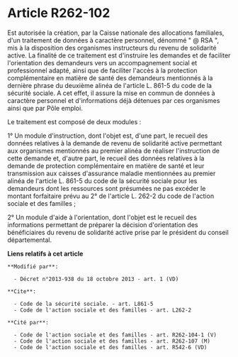 # Article R262-102

Est autorisée la création, par la Caisse nationale des allocations familiales, d'un traitement de données à caractère
personnel, dénommé " @ RSA ", mis à la disposition des organismes instructeurs du revenu de solidarité active. La finalité de
ce traitement est d'instruire les demandes et de faciliter l'orientation des demandeurs vers un accompagnement social et
professionnel adapté, ainsi que de faciliter l'accès à la protection complémentaire en matière de santé des demandeurs
mentionnés à la dernière phrase du deuxième alinéa de l'article L. 861-5 du code de la sécurité sociale. A cet effet, il
assure la mise en commun de données à caractère personnel et d'informations déjà détenues par ces organismes ainsi que par
Pôle emploi. 

Le traitement est composé de deux modules : 

1° Un module d'instruction, dont l'objet est, d'une part, le recueil des données relatives à la demande de revenu de
solidarité active permettant aux organismes mentionnés au premier alinéa de réaliser l'instruction de cette demande et,
d'autre part, le recueil des données relatives à la demande de protection complémentaire en matière de santé et leur
transmission aux caisses d'assurance maladie mentionnées au premier alinéa de l'article L. 861-5 du code de la sécurité
sociale pour les demandeurs dont les ressources sont présumées ne pas excéder le montant forfaitaire prévu au 2° de l'article
L. 262-2 du code de l'action sociale et des familles ; 

2° Un module d'aide à l'orientation, dont l'objet est le recueil des informations permettant de préparer la décision
d'orientation des bénéficiaires du revenu de solidarité active prise par le président du conseil départemental.

**Liens relatifs à cet article**

	**Modifié par**:

	  - Décret n°2013-938 du 18 octobre 2013 - art. 1 (VD)

	**Cite**:

	  - Code de la sécurité sociale. - art. L861-5
	  - Code de l'action sociale et des familles - art. L262-2

	**Cité par**:

	  - Code de l'action sociale et des familles - art. R262-104-1 (V)
	  - Code de l'action sociale et des familles - art. R262-107 (M)
	  - Code de l'action sociale et des familles - art. R542-6 (VD)

